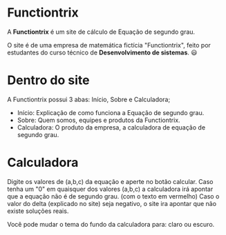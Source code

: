 # Functiontrix

A **Functiontrix** é um site de cálculo de Equação de segundo grau.

O site é de uma empresa de matemática fictícia "Functiontrix", feito por estudantes do curso técnico de **Desenvolvimento de sistemas**.
😃
# Dentro do site

A Functiontrix possui 3 abas: Início, Sobre e Calculadora;

- Início: Explicação de como funciona a Equação de segundo grau.
- Sobre: Quem somos, equipes e produtos da Functiontrix.
- Calculadora: O produto da empresa, a calculadora de equação de segundo grau.

# Calculadora

Digite os valores de (a,b,c) da equação e aperte no botão calcular.
Caso tenha um "0" em quaisquer dos valores (a,b,c) a calculadora irá apontar que a equação não é de segundo grau. (com o texto em vermelho)
Caso o valor do delta (explicado no site) seja negativo, o site ira apontar que não existe soluções reais.

Você pode mudar o tema do fundo da calculadora para: claro ou escuro.

